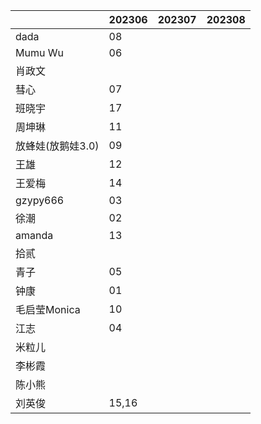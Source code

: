 |                   | 202306 | 202307 | 202308 |
| ----------------- | ------ | ------ | ------ |
| dada              | 08      |        |        |
| Mumu Wu           | 06      |        |        |
| 肖政文            |        |        |        |
| 彗心              | 07     |        |        |
| 班晓宇            |  17      |        |        |
| 周坤琳            |  11      |        |        |
| 放蜂娃(放鹅娃3.0) |  09     |        |        |
| 王雄              |  12      |        |        |
| 王爱梅            |  14      |        |        |
| gzypy666          | 03      |        |        |
| 徐潮              | 02     |        |        |
| amanda            | 13       |        |        |
| 拾贰              |        |        |        |
| 青子              | 05       |        |        |
| 钟康              | 01      |        |        |
| 毛启莹Monica      | 10      |        |        |
| 江志              | 04      |        |        |
| 米粒儿            |        |        |        |
| 李彬霞            |        |        |        |
| 陈小熊            |        |        |        |
| 刘英俊            | 15,16  |        |        |